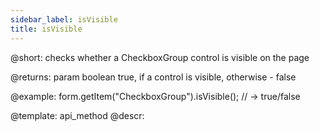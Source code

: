 ```yaml
---
sidebar_label: isVisible
title: isVisible
---          
```


@short: checks whether a CheckboxGroup control is visible on the page

@returns:
param   boolean     true, if a control is visible, otherwise - false

@example:
form.getItem("CheckboxGroup").isVisible(); // -> true/false


@template: api_method
@descr:


